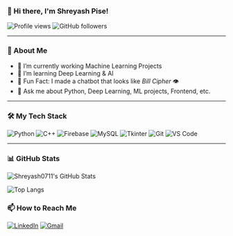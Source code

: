 ### 👋 Hi there, I'm Shreyash Pise!

![Profile views](https://komarev.com/ghpvc/?username=Shreyash0711&color=blue&style=for-the-badge)
![GitHub followers](https://img.shields.io/github/followers/Shreyash0711?label=Followers&style=for-the-badge)

---

### 🧠 About Me

- 🔭 I’m currently working Machine Learning Projects
- 🌱 I’m learning Deep Learning & AI
- 🤖 Fun Fact: I made a chatbot that looks like *Bill Cipher* 👁️
- 💬 Ask me about Python, Deep Learning, ML projects, Frontend, etc.

---

### 🛠️ My Tech Stack

![Python](https://img.shields.io/badge/-Python-333333?style=flat&logo=python)
![C++](https://img.shields.io/badge/-C++-333333?style=flat&logo=c%2B%2B)
![Firebase](https://img.shields.io/badge/-Firebase-333333?style=flat&logo=firebase)
![MySQL](https://img.shields.io/badge/-MySQL-333333?style=flat&logo=mysql)
![Tkinter](https://img.shields.io/badge/-Tkinter-333333?style=flat)
![Git](https://img.shields.io/badge/-Git-333333?style=flat&logo=git)
![VS Code](https://img.shields.io/badge/-VS%20Code-333333?style=flat&logo=visual-studio-code)

---

### 📊 GitHub Stats

![Shreyash0711's GitHub Stats](https://github-readme-stats.vercel.app/api?username=Shreyash0711&show_icons=true&theme=radical)

![Top Langs](https://github-readme-stats.vercel.app/api/top-langs/?username=Shreyash0711&layout=compact&theme=radical)



### 📫 How to Reach Me

[![LinkedIn](https://img.shields.io/badge/-LinkedIn-blue?style=flat&logo=linkedin)](https://linkedin.com/in/shreyash0711)
[![Gmail](https://img.shields.io/badge/-shreyashpise71@gmail.com-D14836?style=flat&logo=gmail&logoColor=white)](mailto:shreyashpise71@gmail.com)

